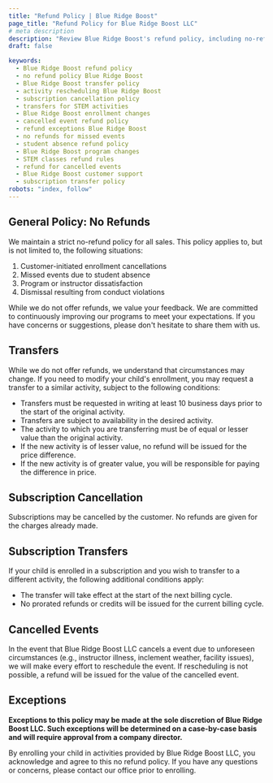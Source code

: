 ```yaml
---
title: "Refund Policy | Blue Ridge Boost"
page_title: "Refund Policy for Blue Ridge Boost LLC"
# meta description
description: "Review Blue Ridge Boost's refund policy, including no-refund guidelines, transfer options, subscription cancellations, and event rescheduling. Contact us at nora@blueridgeboost.com or (434)260-0636 for more information."
draft: false

keywords:
  - Blue Ridge Boost refund policy
  - no refund policy Blue Ridge Boost
  - Blue Ridge Boost transfer policy
  - activity rescheduling Blue Ridge Boost
  - subscription cancellation policy
  - transfers for STEM activities
  - Blue Ridge Boost enrollment changes
  - cancelled event refund policy
  - refund exceptions Blue Ridge Boost
  - no refunds for missed events
  - student absence refund policy
  - Blue Ridge Boost program changes
  - STEM classes refund rules
  - refund for cancelled events
  - Blue Ridge Boost customer support
  - subscription transfer policy
robots: "index, follow"
---
```


## General Policy: No Refunds
We maintain a strict no-refund policy for all sales. This policy applies to, but is not limited to, the following situations:

1. Customer-initiated enrollment cancellations
2. Missed events due to student absence
3. Program or instructor dissatisfaction
4. Dismissal resulting from conduct violations

While we do not offer refunds, we value your feedback. We are committed to continuously improving our programs to meet your expectations. If you have concerns or suggestions, please don't hesitate to share them with us.

## Transfers
While we do not offer refunds, we understand that circumstances may change. 
If you need to modify your child's enrollment, you may request a transfer to a similar activity, subject to the following conditions:
- Transfers must be requested in writing at least 10 business days prior to the start of the original activity.
- Transfers are subject to availability in the desired activity.
- The activity to which you are transferring must be of equal or lesser value than the original activity.
- If the new activity is of lesser value, no refund will be issued for the price difference.
- If the new activity is of greater value, you will be responsible for paying the difference in price.


## Subscription Cancellation
Subscriptions may be cancelled by the customer. No refunds are given for the charges already made.

## Subscription Transfers
If your child is enrolled in a subscription and you wish to transfer to a different activity, the following additional conditions apply:
- The transfer will take effect at the start of the next billing cycle.
- No prorated refunds or credits will be issued for the current billing cycle.

## Cancelled Events
In the event that Blue Ridge Boost LLC cancels a event due to unforeseen circumstances (e.g., instructor illness, inclement weather, facility issues), we will make every effort to reschedule the event. If rescheduling is not possible, a refund will be issued for the value of the cancelled event. 

## Exceptions
<b>Exceptions to this policy may be made at the sole discretion of Blue Ridge Boost LLC. Such exceptions will be determined on a case-by-case basis and will require approval from a company director.</b>

By enrolling your child in activities provided by Blue Ridge Boost LLC, you acknowledge and agree to this no refund policy. If you have any questions or concerns, please contact our office prior to enrolling.